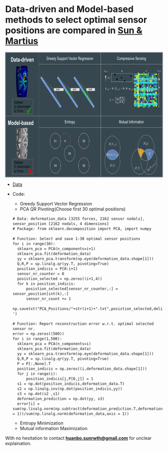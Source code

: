 # Data-driven and Model-based methods to select optimal sensor positions are compared in [Sun & Martius](https://ieeexplore.ieee.org/abstract/document/8625064)
  
  <p align="center"><img src="../Pics/Positioning_methods.png" width="800" height="400" align="center">
  
- [Data](../Data/)

- Code:
  - Greedy Support Vector Regression
  - PCA QR Pivoting(Choose first 30 optimal positions)
  ```Jupyter Notebook
  # Data: deformation_data [3255 forces, 2162 sensor nodals], sensor_position [2162 nodals, 4 dimensions]
  # Package: from sklearn.decomposition import PCA, import numpy
  
  # Function: Select and save 1-30 optimal sensor positions
  for i in range(30):
    sklearn_pca = PCA(n_components=i+1)
    sklearn_pca.fit(deformation_data)
    yy = sklearn_pca.transform(np.eye(deformation_data.shape[1]))
    Q,R,P = sp.linalg.qr(yy.T, pivoting=True)
    position_indicis = P[0:i+1]
    sensor_nr_counter = 0
    posistion_selected = np.zeros((i+1,4))
    for k in position_indicis:
        posistion_selected[sensor_nr_counter,:] = sensor_position[int(k),:]
        sensor_nr_count += 1
    np.savetxt("PCA_Positions/"+str(i+1)+".txt",posistion_selected,delimiter=' ')
    
  # Function: Report reconstruction error w.r.t. optimal selected sensor nr.
  error = np.zeros((500))
  for i in range(1,500):
    sklearn_pca = PCA(n_components=i)
    sklearn_pca.fit(deformation_data)
    yy = sklearn_pca.transform(np.eye(deformation_data.shape[1]))
    Q,R,P = sp.linalg.qr(yy.T, pivoting=True)
    P = P[:,None].T
    position_indicis = np.zeros((i,deformation_data.shape[1]))
    for j in range(i):
        position_indicis[j,P[0,j]] = 1
    s1 = np.dot(position_indicis,deformation_data.T)
    s2 = np.linalg.inv(np.dot(position_indicis,yy))
    s3 = np.dot(s2 ,s1)
    deformation_prediction = np.dot(yy, s3)
    error[i] = sum(np.linalg.norm(np.subtract(deformation_prediction.T,deformation_data),axis = 1))/sum(np.linalg.norm(deformation_data,axis = 1))
  ```
  - Entropy Minimization
  - Mutual information Maximization

With no hesitation to contact **huanbo.sunrwth@gmail.com** for unclear explaination. 
